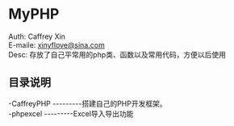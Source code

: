 # MyPHP

Auth: Caffrey Xin<br>
E-maile: xinyflove@sina.com<br>
Desc: 存放了自己平常用的php类、函数以及常用代码，方便以后使用<br>

## 目录说明
-CaffreyPHP      ---------搭建自己的PHP开发框架。<br>
-phpexcel        ---------Excel导入导出功能<br>
